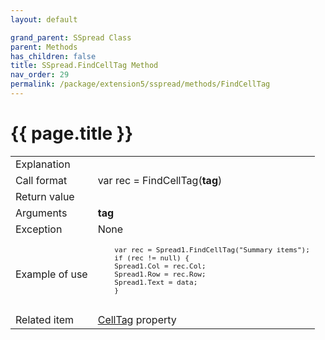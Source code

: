 ```yaml
---
layout: default

grand_parent: SSpread Class
parent: Methods
has_children: false
title: SSpread.FindCellTag Method
nav_order: 29
permalink: /package/extension5/sspread/methods/FindCellTag
---
```

# {{ page.title }}

<table>
  <tr>
    <td>Explanation</td>
    <td colspan="2"></td>
  </tr>
  <tr>
    <td>Call format</td>
    <td colspan="2">var rec = FindCellTag(<b>tag</b>)</td>
  </tr>
  <tr>
    <td>Return value</td>
    <td colspan="2"></td>
  </tr>  
  <tr>
    <td>Arguments</td>
    <td><b>tag</b></td>
    <td></td>
  </tr>
  <tr>
    <td>Exception</td>
    <td colspan="2">None</td>
  </tr>
  <tr>
    <td>Example of use</td>
    <td colspan="2"><code><pre>
    var rec = Spread1.FindCellTag("Summary items");
    if (rec != null) {
    Spread1.Col = rec.Col;
    Spread1.Row = rec.Row;
    Spread1.Text = data;
    }
    </pre></code></td>
  </tr>
  <tr>
    <td>Related item</td>
    <td colspan="2"><a href="/package/extension5/sspread/properties/celltag">CellTag</a> property</td>
  </tr>
</table>
